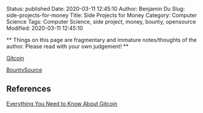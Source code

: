 Status: published
Date: 2020-03-11 12:45:10
Author: Benjamin Du
Slug: side-projects-for-money
Title: Side Projects for Money
Category: Computer Science
Tags: Computer Science, side project, money, bounty, opensource
Modified: 2020-03-11 12:45:10

**
Things on this page are fragmentary and immature notes/thoughts of the author.
Please read with your own judgement!
**


[Gitcoin](https://gitcoin.co/)

[BountySource](https://www.bountysource.com/)

## References

[Everything You Need to Know About Gitcoin](https://medium.com/gitcoin/everything-you-need-to-know-about-gitcoin-fe2e3e292a21)